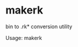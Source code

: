 # makerk
 bin to .rk* conversion utility
 
 Usage: makerk <load address in hex> <source file name> <dest file name>
